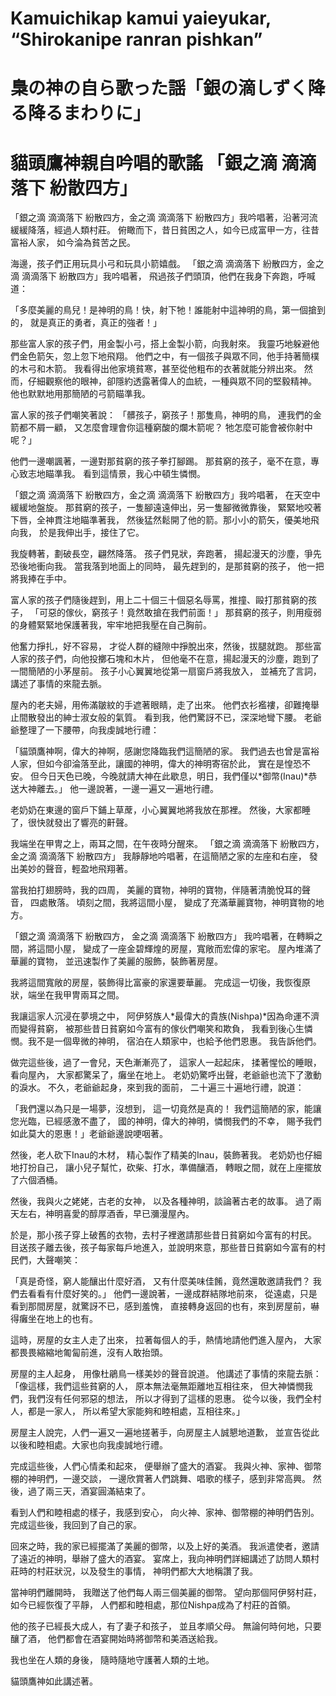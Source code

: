 # Kamuichikap kamui yaieyukar, “Shirokanipe ranran pishkan”
# 梟の神の自ら歌った謡「銀の滴しずく降る降るまわりに」
# 貓頭鷹神親自吟唱的歌謠 「銀之滴 滴滴落下 紛散四方」

「銀之滴 滴滴落下 紛散四方，金之滴
滴滴落下 紛散四方」我吟唱著，沿著河流緩緩降落，經過人類村莊。
俯瞰而下，昔日貧困之人，如今已成富甲一方，往昔富裕人家，
如今淪為貧苦之民。

海邊，孩子們正用玩具小弓和玩具小箭嬉戲。
「銀之滴 滴滴落下 紛散四方，金之滴 滴滴落下 紛散四方」我吟唱著，
飛過孩子們頭頂，他們在我身下奔跑，呼喊道：

「多麼美麗的鳥兒！是神明的鳥！快，射下牠！誰能射中這神明的鳥，第一個搶到的，
就是真正的勇者，真正的強者！」

那些富人家的孩子們，用金製小弓，搭上金製小箭，向我射來。
我靈巧地躲避他們金色箭矢，忽上忽下地飛翔。
他們之中，有一個孩子與眾不同，他手持著簡樸的木弓和木箭。
我看得出他家境貧寒，甚至從他粗布的衣著就能分辨出來。
然而，仔細觀察他的眼神，卻隱約透露著偉人的血統，一種與眾不同的堅毅精神。
他也默默地用那簡陋的弓箭瞄準我。

富人家的孩子們嘲笑著說：
「髒孩子，窮孩子！那隻鳥，神明的鳥，
連我們的金箭都不屑一顧，
又怎麼會理會你這種窮酸的爛木箭呢？
牠怎麼可能會被你射中呢？」

他們一邊嘲諷著，一邊對那貧窮的孩子拳打腳踢。
那貧窮的孩子，毫不在意，專心致志地瞄準我。
看到這情景，我心中頓生憐憫。

「銀之滴 滴滴落下 紛散四方，金之滴 滴滴落下 紛散四方」我吟唱著，
在天空中緩緩地盤旋。
那貧窮的孩子，一隻腳遠遠伸出，另一隻腳微微靠後，
緊緊地咬著下唇，全神貫注地瞄準著我，
然後猛然鬆開了他的箭。那小小的箭矢，優美地飛向我，
於是我伸出手，接住了它。

我旋轉著，劃破長空，翩然降落。
孩子們見狀，奔跑著，
揚起漫天的沙塵，爭先恐後地衝向我。
當我落到地面上的同時，
最先趕到的，是那貧窮的孩子，
他一把將我捧在手中。

富人家的孩子們隨後趕到，用上二十個三十個惡名辱罵，推撞、毆打那貧窮的孩子，
「可惡的傢伙，窮孩子！竟然敢搶在我們前面！」
那貧窮的孩子，則用瘦弱的身體緊緊地保護著我，牢牢地把我壓在自己胸前。

他奮力掙扎，好不容易，
才從人群的縫隙中掙脫出來，然後，拔腿就跑。
那些富人家的孩子們，向他投擲石塊和木片，
但他毫不在意，揚起漫天的沙塵，跑到了一間簡陋的小茅屋前。
孩子小心翼翼地從第一扇窗戶將我放入，
並補充了言詞，講述了事情的來龍去脈。

屋內的老夫婦，用佈滿皺紋的手遮著眼睛，走了出來。
他們衣衫襤褸，卻難掩舉止間散發出的紳士淑女般的氣質。
看到我，他們驚訝不已，深深地彎下腰。
老爺爺整理了一下腰帶，向我虔誠地行禮：

「貓頭鷹神啊，偉大的神啊，感謝您降臨我們這簡陋的家。
我們過去也曾是富裕人家，但如今卻淪落至此，讓國的神明，偉大的神明寄宿於此，
實在是惶恐不安。
但今日天色已晚，今晚就請大神在此歇息，明日，我們僅以*御幣(Inau)*恭送大神離去。」
他一邊說著，一邊一遍又一遍地行禮。

老奶奶在東邊的窗戶下鋪上草蓆，小心翼翼地將我放在那裡。
然後，大家都睡了，很快就發出了響亮的鼾聲。

我端坐在甲冑之上，兩耳之間，在午夜時分醒來。
「銀之滴 滴滴落下 紛散四方，
金之滴 滴滴落下 紛散四方」
我靜靜地吟唱著，在這簡陋之家的左座和右座，
發出美妙的聲音，輕盈地飛翔著。

當我拍打翅膀時，我的四周，
美麗的寶物，神明的寶物，伴隨著清脆悅耳的聲音，
四處散落。
頃刻之間，我將這間小屋，
變成了充滿華麗寶物，神明寶物的地方。

「銀之滴 滴滴落下 紛散四方，
金之滴 滴滴落下 紛散四方」
我吟唱著，在轉瞬之間，將這間小屋，
變成了一座金碧輝煌的房屋，寬敞而宏偉的家宅。
屋內堆滿了華麗的寶物，
並迅速製作了美麗的服飾，裝飾著房屋。

我將這間寬敞的房屋，裝飾得比富豪的家還要華麗。
完成這一切後，我恢復原狀，端坐在我甲冑兩耳之間。

我讓這家人沉浸在夢境之中，
阿伊努族人*最偉大的貴族(Nishpa)*因為命運不濟而變得貧窮，
被那些昔日貧窮如今富有的傢伙們嘲笑和欺負，
我看到後心生憐憫。我不是一個卑微的神明，
宿泊在人類家中，也給予他們恩惠。
我告訴他們。

做完這些後，過了一會兒，天色漸漸亮了，
這家人一起起床，
揉著惺忪的睡眼，看向屋內，
大家都驚呆了，癱坐在地上。
老奶奶驚呼出聲，老爺爺也流下了激動的淚水。
不久，老爺爺起身，來到我的面前，
二十遍三十遍地行禮，說道：

「我們還以為只是一場夢，沒想到，
這一切竟然是真的！
我們這簡陋的家，能讓您光臨，已經感激不盡了，
國的神明，偉大的神明，憐憫我們的不幸，
賜予我們如此莫大的恩惠！」老爺爺邊說哽咽著。

然後，老人砍下Inau的木材，
精心製作了精美的Inau，裝飾著我。
老奶奶也仔細地打扮自己，
讓小兒子幫忙，砍柴、打水，準備釀酒，
轉眼之間，就在上座擺放了六個酒桶。

然後，我與火之姥姥，古老的女​​神，
以及各種神明，談論著古老的故事。
過了兩天左右，神明喜愛的醇厚酒香，早已瀰漫屋內。

於是，那小孩子穿上破舊的衣物，去村子裡邀請那些昔日貧窮如今富有的村民。
目送孩子離去後，孩子每家每戶地進入，並說明來意，那些昔日貧窮如今富有的村民們，大聲嘲笑：

「真是奇怪，窮人能釀出什麼好酒，
又有什麼美味佳餚，竟然還敢邀請我們？
我們去看看有什麼好笑的。」
他們一邊說著，一邊成群結隊地前來，
從遠處，只是看到那間房屋，就驚訝不已，感到羞愧，
直接轉身返回的也有，來到房屋前，嚇得癱坐在地上的也有。

這時，房屋的女主人走了出來，
拉著每個人的手，熱情地請他們進入屋內，
大家都畏畏縮縮地匍匐前進，沒有人敢抬頭。

房屋的主人起身，
用像杜鵑鳥一樣美妙的聲音說道。
他講述了事情的來龍去脈：「像這樣，我們這些貧窮的人，
原本無法毫無距離地互相往來，
但大神憐憫我們，我們沒有任何邪惡的想法，
所以才得到了這樣的恩惠。
從今以後，我們全村人，都是一家人，
所以希望大家能夠和睦相處，互相往來。」

房屋主人說完，人們一遍又一遍地搓著手，向房屋主人誠懇地道歉，
並宣告從此以後和睦相處。大家也向我虔誠地行禮。

完成這些後，人們心情柔和起來，
便舉辦了盛大的酒宴。
我與火神、家神、御幣棚的神明們，一邊交談，
一邊欣賞著人們跳舞、唱歌的樣子，感到非常高興。
然後，過了兩三天，酒宴圓滿結束了。

看到人們和睦相處的樣子，我感到安心，
向火神、家神、御幣棚的神明們告別。
完成這些後，我回到了自己的家。

回來之時，我的家已經擺滿了美麗的御幣，以及上好的美酒。
我派遣使者，邀請了遠近的神明，舉辦了盛大的酒宴。
宴席上，我向神明們詳細講述了訪問人類村莊時的村莊狀況，以及發生的事情，
神明們都大大地稱讚了我。

當神明們離開時，
我贈送了他們每人兩三個美麗的御幣。
望向那個阿伊努村莊，如今已經恢復了平靜，
人們都和睦相處，那位Nishpa成為了村莊的首領。

他的孩子已經長大成人，有了妻子和孩子，
並且孝順父母。
無論何時何地，只要釀了酒，
他們都會在酒宴開始時將御幣和美酒送給我。

我也坐在人類的身後，
隨時隨地守護著人類的土地。

貓頭鷹神如此講述著。